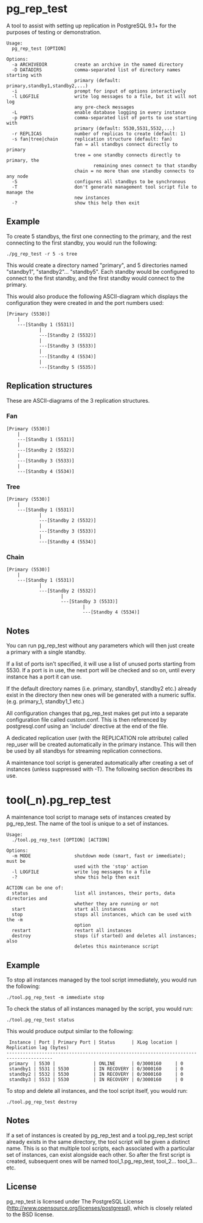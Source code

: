 pg_rep_test
===========

A tool to assist with setting up replication in PostgreSQL 9.1+ for the
purposes of testing or demonstration.

	Usage:
	  pg_rep_test [OPTION]
	
	Options:
	  -a ARCHIVEDIR          create an archive in the named directory
	  -D DATADIRS            comma-separated list of directory names starting with
	                         primary (default: primary,standby1,standby2,...)
	  -i                     prompt for input of options interactively
	  -l LOGFILE             write log messages to a file, but it will not log
	                         any pre-check messages
	  -L                     enable database logging in every instance
	  -p PORTS               comma-separated list of ports to use starting with
	                         primary (default: 5530,5531,5532,...)
	  -r REPLICAS            number of replicas to create (default: 1)
	  -s fan|tree|chain      replication structure (default: fan)
	                         fan = all standbys connect directly to primary
	                         tree = one standby connects directly to primary, the
	                                remaining ones connect to that standby
	                         chain = no more than one standby connects to any node
	  -S                     configures all standbys to be synchronous
	  -T                     don't generate management tool script file to manage the
	                         new instances
	  -?                     show this help then exit


## Example

To create 5 standbys, the first one connecting to the primary, and the rest
connecting to the first standby, you would run the following:

	./pg_rep_test -r 5 -s tree

This would create a directory named "primary", and 5 directories named
"standby1", "standby2"... "standby5".  Each standby would be configured
to connect to the first standby, and the first standby would connect
to the primary.

This would also produce the following ASCII-diagram which displays the
configuration they were created in and the port numbers used:

	[Primary (5530)]
	    |
	    ---[Standby 1 (5531)]
	            |
	            ---[Standby 2 (5532)]
	            |
	            ---[Standby 3 (5533)]
	            |
	            ---[Standby 4 (5534)]
	            |
	            ---[Standby 5 (5535)]


## Replication structures

These are ASCII-diagrams of the 3 replication structures.

### Fan

	[Primary (5530)]
	    |
	    ---[Standby 1 (5531)]
	    |
	    ---[Standby 2 (5532)]
	    |
	    ---[Standby 3 (5533)]
	    |
	    ---[Standby 4 (5534)]

### Tree

	[Primary (5530)]
	    |
	    ---[Standby 1 (5531)]
	            |
	            ---[Standby 2 (5532)]
	            |
	            ---[Standby 3 (5533)]
	            |
        	    ---[Standby 4 (5534)]

### Chain

	[Primary (5530)]
	    |
	    ---[Standby 1 (5531)]
	            |
	            ---[Standby 2 (5532)]
	                    |
	                    ---[Standby 3 (5533)]
	                            |
	                            ---[Standby 4 (5534)]

## Notes

You can run pg_rep_test without any parameters which will then just create a
primary with a single standby.

If a list of ports isn't specified, it will use a list of unused ports
starting from 5530.  If a port is in use, the next port will be checked and so
on, until every instance has a port it can use.

If the default directory names (i.e. primary, standby1, standby2 etc.) already
exist in the directory then new ones will be generated with a numeric suffix.
(e.g. primary_1, standby1_1 etc.)

All configuration changes that pg_rep_test makes get put into a separate
configuration file called custom.conf.  This is then referenced by
postgresql.conf using an 'include' directive at the end of the file.

A dedicated replication user (with the REPLICATION role attribute) called
rep_user will be created automatically in the primary instance.  This will
then be used by all standbys for streaming replication connections.

A maintenance tool script is generated automatically after creating a set of
instances (unless suppressed with -T).  The following section describes its
use.


tool(_n).pg_rep_test
================

A maintenance tool script to manage sets of instances created by pg_rep_test.
The name of the tool is unique to a set of instances.

	Usage:
	  ./tool.pg_rep_test [OPTION] [ACTION]

	Options:
	  -m MODE                shutdown mode (smart, fast or immediate); must be
	                         used with the 'stop' action
	  -l LOGFILE             write log messages to a file
	  -?                     show this help then exit

	ACTION can be one of:
	  status                 list all instances, their ports, data directories and
	                         whether they are running or not
	  start                  start all instances
	  stop                   stops all instances, which can be used with the -m 
	                         option
	  restart                restart all instances
	  destroy                stops (if started) and deletes all instances; also
	                         deletes this maintenance script

## Example

To stop all instances managed by the tool script immediately, you would run
the following:

	./tool.pg_rep_test -m immediate stop

To check the status of all instances managed by the script, you would run:

	./tool.pg_rep_test status

This would produce output similar to the following:

	 Instance | Port | Primary Port | Status      | XLog location | Replication lag (bytes)
	---------------------------------------------------------------------------------------
	 primary  | 5530 |              | ONLINE      | 0/3000160     | 0
	 standby1 | 5531 | 5530         | IN RECOVERY | 0/3000160     | 0
	 standby2 | 5532 | 5530         | IN RECOVERY | 0/3000160     | 0
	 standby3 | 5533 | 5530         | IN RECOVERY | 0/3000160     | 0

To stop and delete all instances, and the tool script itself, you would run:

	./tool.pg_rep_test destroy

## Notes

If a set of instances is created by pg_rep_test and a tool.pg_rep_test script
already exists in the same directory, the tool script will be given a distinct
name.  This is so that multiple tool scripts, each associated with a
particular set of instances, can exist alongside each other.  So after the
first script is created, subsequent ones will be named tool_1.pg_rep_test,
tool_2... tool_3... etc.

## License

pg_rep_test is licensed under The PostgreSQL License
(http://www.opensource.org/licenses/postgresql),
which is closely related to the BSD license.
